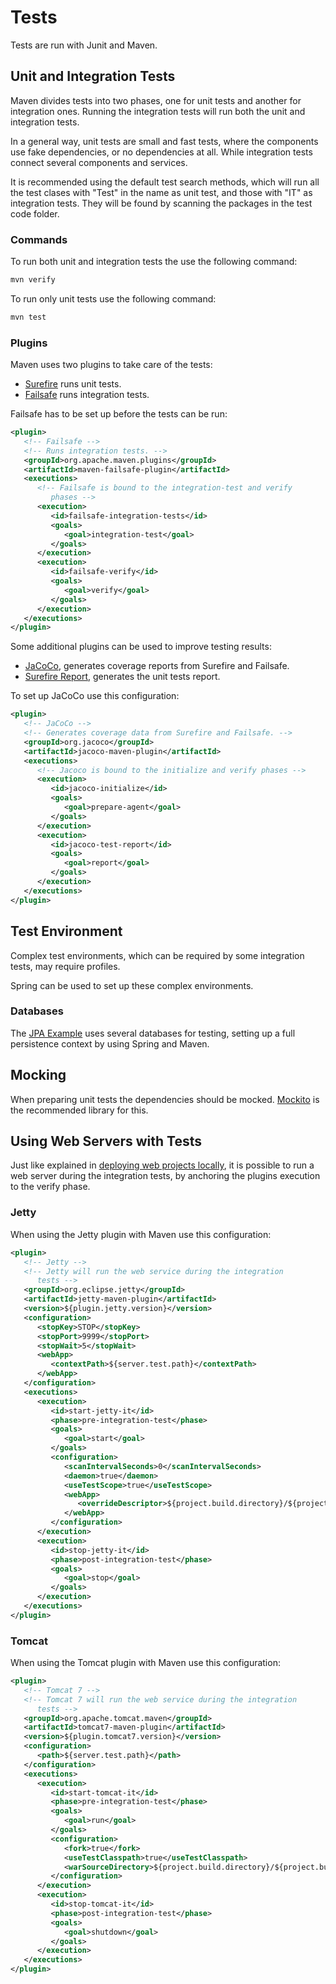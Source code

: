 # Tests

Tests are run with Junit and Maven.

## Unit and Integration Tests

Maven divides tests into two phases, one for unit tests and another for integration ones. Running the integration tests will run both the unit and integration tests.

In a general way, unit tests are small and fast tests, where the components use fake dependencies, or no dependencies at all. While integration tests connect several components and services.

It is recommended using the default test search methods, which will run all the test clases with "Test" in the name as unit test, and those with "IT" as integration tests. They will be found by scanning the packages in the test code folder.

### Commands

To run both unit and integration tests the use the following command:

```bash
mvn verify
```

To run only unit tests use the following command:

```bash
mvn test
```

### Plugins

Maven uses two plugins to take care of the tests:

* [Surefire](https://maven.apache.org/surefire/maven-surefire-plugin/) runs unit tests.
* [Failsafe](https://maven.apache.org/surefire/maven-failsafe-plugin/) runs integration tests.

Failsafe has to be set up before the tests can be run:

```xml
<plugin>
   <!-- Failsafe -->
   <!-- Runs integration tests. -->
   <groupId>org.apache.maven.plugins</groupId>
   <artifactId>maven-failsafe-plugin</artifactId>
   <executions>
      <!-- Failsafe is bound to the integration-test and verify 
         phases -->
      <execution>
         <id>failsafe-integration-tests</id>
         <goals>
            <goal>integration-test</goal>
         </goals>
      </execution>
      <execution>
         <id>failsafe-verify</id>
         <goals>
            <goal>verify</goal>
         </goals>
      </execution>
   </executions>
</plugin>
```

Some additional plugins can be used to improve testing results:

* [JaCoCo](http://eclemma.org/jacoco/trunk/doc/maven.html), generates coverage reports from Surefire and Failsafe.
* [Surefire Report](https://maven.apache.org/surefire/maven-surefire-report-plugin/), generates the unit tests report.

To set up JaCoCo use this configuration:

```xml
<plugin>
   <!-- JaCoCo -->
   <!-- Generates coverage data from Surefire and Failsafe. -->
   <groupId>org.jacoco</groupId>
   <artifactId>jacoco-maven-plugin</artifactId>
   <executions>
      <!-- Jacoco is bound to the initialize and verify phases -->
      <execution>
         <id>jacoco-initialize</id>
         <goals>
            <goal>prepare-agent</goal>
         </goals>
      </execution>
      <execution>
         <id>jacoco-test-report</id>
         <goals>
            <goal>report</goal>
         </goals>
      </execution>
   </executions>
</plugin>
```

## Test Environment

Complex test environments, which can be required by some integration tests, may require profiles.

Spring can be used to set up these complex environments.

### Databases

The [JPA Example](https://github.com/Bernardo-MG/jpa-example) uses several databases for testing, setting up a full persistence context by using Spring and Maven.

## Mocking

When preparing unit tests the dependencies should be mocked. [Mockito](http://site.mockito.org/) is the recommended library for this.

## Using Web Servers with Tests

Just like explained in [deploying web projects locally](./web_locally.md), it is possible to run a web server during the integration tests, by anchoring the plugins execution to the verify phase.

### Jetty

When using the Jetty plugin with Maven use this configuration:

```xml
<plugin>
   <!-- Jetty -->
   <!-- Jetty will run the web service during the integration 
      tests -->
   <groupId>org.eclipse.jetty</groupId>
   <artifactId>jetty-maven-plugin</artifactId>
   <version>${plugin.jetty.version}</version>
   <configuration>
      <stopKey>STOP</stopKey>
      <stopPort>9999</stopPort>
      <stopWait>5</stopWait>
      <webApp>
         <contextPath>${server.test.path}</contextPath>
      </webApp>
   </configuration>
   <executions>
      <execution>
         <id>start-jetty-it</id>
         <phase>pre-integration-test</phase>
         <goals>
            <goal>start</goal>
         </goals>
         <configuration>
            <scanIntervalSeconds>0</scanIntervalSeconds>
            <daemon>true</daemon>
            <useTestScope>true</useTestScope>
            <webApp>
               <overrideDescriptor>${project.build.directory}/${project.build.finalName}/WEB-INF/web.xml</overrideDescriptor>
            </webApp>
         </configuration>
      </execution>
      <execution>
         <id>stop-jetty-it</id>
         <phase>post-integration-test</phase>
         <goals>
            <goal>stop</goal>
         </goals>
      </execution>
   </executions>
</plugin>
```

### Tomcat

When using the Tomcat plugin with Maven use this configuration:

```xml
<plugin>
   <!-- Tomcat 7 -->
   <!-- Tomcat 7 will run the web service during the integration 
      tests -->
   <groupId>org.apache.tomcat.maven</groupId>
   <artifactId>tomcat7-maven-plugin</artifactId>
   <version>${plugin.tomcat7.version}</version>
   <configuration>
      <path>${server.test.path}</path>
   </configuration>
   <executions>
      <execution>
         <id>start-tomcat-it</id>
         <phase>pre-integration-test</phase>
         <goals>
            <goal>run</goal>
         </goals>
         <configuration>
            <fork>true</fork>
            <useTestClasspath>true</useTestClasspath>
            <warSourceDirectory>${project.build.directory}/${project.build.finalName}/</warSourceDirectory>
         </configuration>
      </execution>
      <execution>
         <id>stop-tomcat-it</id>
         <phase>post-integration-test</phase>
         <goals>
            <goal>shutdown</goal>
         </goals>
      </execution>
   </executions>
</plugin>
```



